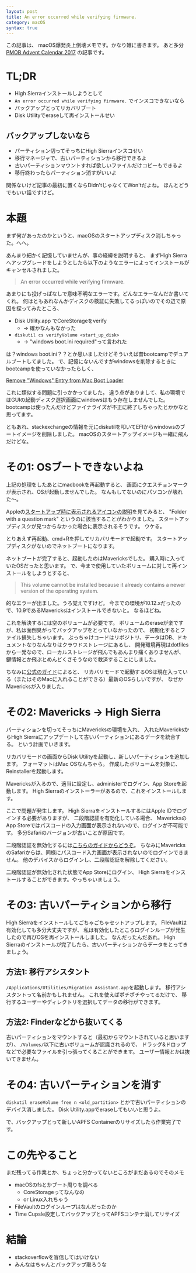 ```yaml
---
layout: post
title: An error occurred while verifying firmware.
category: macOS
syntax: true
---
```

この記事は、 macOS爆発炎上倒壊メモです。かなり雑に書きます。
あと多分[PMOB Advent Calendar 2017][advcal] の記事です。

# TL;DR
- High Sierraインストールしようとして
- `An error occurred while verifying firmware.` でインスコできないなら
- バックアップとってリカバリブート
- Disk Utilityでeraseして再インストールせい

## バックアップしないなら
- パーティション切ってそっちにHigh Sierraインスコせい
- 移行マネージャで、古いパーティションから移行できるよ
- 古いパーティションマウントすれば欲しいファイルだけコピーもできるよ
- 移行終わったらパーティション消すがいいよ

関係ないけど記事の最初に置くならDidn'tじゃなくてWon'tだよね。
ほんとどうでもいい話ですけど。


# 本題
まず何があったのかというと、macOSのスタートアップディスク消しちゃった。へへ。

あんまり細かく記憶していませんが、事の経緯を説明すると、
まずHigh Sierraへアップグレードをしようとしたら以下のようなエラーによってインストールがキャンセルされました。

> An error occurred while verifying firmware.

あまりにも投げっぱなしで意味不明なエラーです。どんなエラーなんだか書いてくれ。
何はともあれなんかディスクの検証に失敗してるっぽいのでその辺で原因を探ってみたところ、

- Disk Utility.app でCoreStorageをverify
    - -> 確かなんもなかった
- `diskutil cs verifyVolume <start_up_disk>`
    - -> "windows boot.ini required"って言われた

は？windows boot.ini？？とか思いましたけどそういえば昔bootcampでデュアルブートしてました。
で、記憶にないんですがwindowsを削除するときにbootcampを使っていなかったらしく、

[Remove "Windows" Entry from Mac Boot Loader][remains-efi]

これに類似する問題に引っかかってました。
違う点がありまして、私の環境ではGUIの起動ディスク選択画面にwindowsはもう存在しませんでした。
bootcampは使ったんだけどファイナライズが不正に終了しちゃったとかかなと思ってます。

ともあれ、stackexchangeの情報を元にdiskutilを叩いてEFIからwindowsのブートイメージを削除しました。
macOSのスタートアップイメージも一緒に飛んだけどな。


# その1: OSブートできないよね
上記の処理をしたあとにmacbookを再起動すると、
画面にクエスチョンマークが表示され、OSが起動しませんでした。
なんもしてないのにパソコンが壊れた〜。

Appleの[スタートアップ時に表示されるアイコンの説明][startup]を見てみると、
"Folder with a question mark" というのに該当することがわかりました。
スタートアップディスクが見つからなかった場合に表示されるそうです。
ウケる。

とりあえず再起動、cmd+Rを押してリカバリモードで起動です。
スタートアップディスクがないのでネットブートになります。

ネットブートが完了すると、起動したのはMavericksでした。
購入時に入っていたOSだったと思います。
で、今まで使用していたボリュームに対して再インストールをしようとすると、

> This volume cannot be installed because it already contains a newer version of
> the operating system.

的なエラーが出ました。うろ覚えですけど。
今までの環境が10.12.xだったので、10.9であるMavericksはインストールできないと。
なるほどね。

これを解決するには空のボリュームが必要です。
ボリュームのeraseが楽ですが、私は面倒臭がってバックアップをとっていなかったので、
初期化するとファイル損失しちゃいます。
ぶっちゃけコードはリポジトリ、データはDB、ドキュメントなりなんなりはクラウドストレージにあるし、
開発環境再現はdotfilesから一発なので、ローカルストレージが飛んでもあんまり痛くありませんが、
鍵情報とか飛ぶとめんどくさそうなので救済することにしました。

ちなみに[公式のガイド][reinstall]によると、
リカバリモードで起動するOSは現在入っている（またはそのMacに入れることができる）最新のOSらしいですが、
なぜかMavericksが入りました。


# その2: Mavericks -> High Sierra
パーティションを切ってそっちにMavericksの環境を入れ、
入れたMavericksからHigh Sierraにアップデートして古いパーティションにあるデータを統合する。
という計画でいきます。

リカバリモードの画面からDisk Utilityを起動し、新しいパーティションを追加します。
フォーマットはMac OSなんちゃら。
作成したボリュームを対象に、Reinstallerを起動します。

Mavericksが入るので、適当に設定し、administerでログイン、App Storeを起動します。
High Sierraのインストーラーがあるので、これをインストールします。

ここで問題が発生します。
High SierraをインストールするにはApple IDでログインする必要がありますが、
二段階認証を有効化している場合、
MavericksのApp Storeではパスコードの入力画面が表示されないので、ログインが不可能です。
多分Safariのバージョンが古いことが原因です。

二段階認証を無効化するには[こちらのガイドからどうぞ][2factor]。
ちなみにMavericksのSafariからは、同様にパスコード入力画面が表示されないのでログインできません。
他のデバイスからログインし、二段階認証を解除してください。

二段階認証が無効化された状態でApp Storeにログイン、
High Sierraをインストールすることができます。やっちゃいましょう。


# その3: 古いパーティションから移行
High Sierraをインストールしてごちゃごちゃセットアップします。
FileVaultは有効化しても多分大丈夫ですが、
私は有効化したところログインループが発生したので再びOSを再インストールしました。
なんだったんだあれ。
High Sierraのインストールが完了したら、古いパーティションからデータをとってきましょう。

## 方法1: 移行アシスタント
`/Applications/Utilities/Migration Assistant.app`を起動します。
移行アシスタントって名前かもしれません。
これを使えばポチポチやってるだけで、
移行するユーザーやディレクトリを選択してデータの移行ができます。

## 方法2: Finderなどから抜いてくる
古いパーティションをマウントすると（最初からマウントされていると思いますが）、
`/Volumes/`以下に古いボリュームが認識されるので、
ドラッグ&ドロップなどで必要なファイルを引っ張ってくることができます。
ユーザー情報とかは抜いてきません。


# その4: 古いパーティションを消す
`diskutil eraseVolume free n <old_partition>`
とかで古いパーティションのデバイス消しました。
Disk Utility.appでeraseしてもいいと思うよ。

で、バックアップとって新しいAPFS Containerのリサイズしたら作業完了です。


# この先やること
まだ残ってる作業とか、ちょっと分かってないところがまだあるのでそのメモ

- macOSのfsとかブート周りを調べる
    - CoreStorageってなんなの
    - or Linux入れちゃう
- FileVaultのログインループはなんだったのか
- Time Cupsle設定してバックアップとってAPFSコンテナ消してリサイズ

# 結論
- stackoverflowを盲信してはいけない
- みんなはちゃんとバックアップ取ろうな

[advcal]: https://adventar.org/calendars/2493
[startup]: https://support.apple.com/en-us/HT204156
[remains-efi]: https://apple.stackexchange.com/questions/122192/remove-windows-entry-from-mac-boot-loader
[reinstall]: https://support.apple.com/en-us/HT204904
[2factor]: https://support.apple.com/en-us/HT204915
